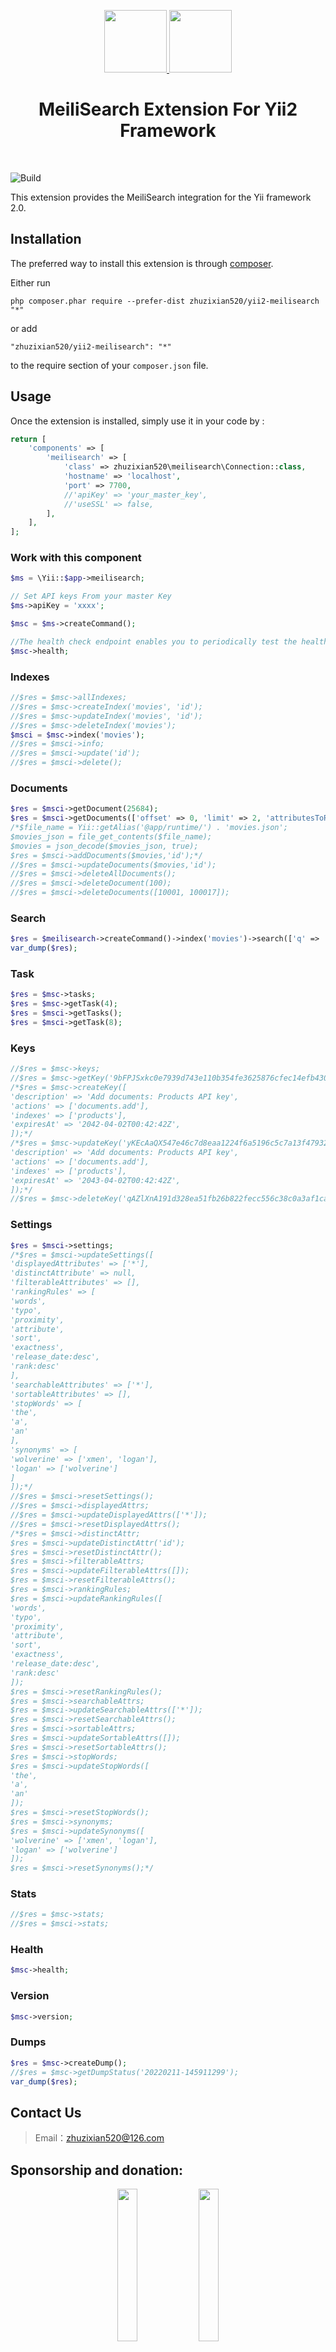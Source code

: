 <p align="center">
    <a href="https://github.com/yiisoft" target="_blank">
        <img src="https://avatars0.githubusercontent.com/u/993323" height="100px">
        <img src="logo_meilisearch.png" height="100px">
    </a>
    <h1 align="center">MeiliSearch Extension For Yii2 Framework</h1>
    <br>
</p>

![Build](https://api.travis-ci.com/zhuzixian520/yii2-meilisearch.svg?branch=master&status=unknown)

This extension provides the MeiliSearch integration for the Yii framework 2.0. 

## Installation

The preferred way to install this extension is through [composer](http://getcomposer.org/download/).

Either run

```
php composer.phar require --prefer-dist zhuzixian520/yii2-meilisearch "*"
```

or add

```
"zhuzixian520/yii2-meilisearch": "*"
```

to the require section of your `composer.json` file.


Usage
-----

Once the extension is installed, simply use it in your code by  :

```php
return [
    'components' => [
        'meilisearch' => [
            'class' => zhuzixian520\meilisearch\Connection::class,
            'hostname' => 'localhost',
            'port' => 7700,
            //'apiKey' => 'your_master_key',
            //'useSSL' => false,
        ],
    ],
];
```

### Work with this component

```php
$ms = \Yii::$app->meilisearch;

// Set API keys From your master Key
$ms->apiKey = 'xxxx';

$msc = $ms->createCommand();

//The health check endpoint enables you to periodically test the health of your Meilisearch instance
$msc->health;
```

### Indexes

```php
//$res = $msc->allIndexes;
//$res = $msc->createIndex('movies', 'id');
//$res = $msc->updateIndex('movies', 'id');
//$res = $msc->deleteIndex('movies');
$msci = $msc->index('movies');
//$res = $msci->info;
//$res = $msci->update('id');
//$res = $msci->delete();
```

### Documents

```php
$res = $msci->getDocument(25684);
$res = $msci->getDocuments(['offset' => 0, 'limit' => 2, 'attributesToRetrieve' => '*']);
/*$file_name = Yii::getAlias('@app/runtime/') . 'movies.json';
$movies_json = file_get_contents($file_name);
$movies = json_decode($movies_json, true);
$res = $msci->addDocuments($movies,'id');*/
//$res = $msci->updateDocuments($movies,'id');
//$res = $msci->deleteAllDocuments();
//$res = $msci->deleteDocument(100);
//$res = $msci->deleteDocuments([10001, 100017]);
```

### Search

```php
$res = $meilisearch->createCommand()->index('movies')->search(['q' => 'saw', 'limit' => 2,]);
var_dump($res);
```

### Task
```php
$res = $msc->tasks;
$res = $msc->getTask(4);
$res = $msci->getTasks();
$res = $msci->getTask(8);
```

### Keys
```php
//$res = $msc->keys;
//$res = $msc->getKey('9bFPJSxkc0e7939d743e110b354fe3625876cfec14efb4301bf195f6aed4a57f1d9004fa');
/*$res = $msc->createKey([
'description' => 'Add documents: Products API key',
'actions' => ['documents.add'],
'indexes' => ['products'],
'expiresAt' => '2042-04-02T00:42:42Z',
]);*/
/*$res = $msc->updateKey('yKEcAaQX547e46c7d8eaa1224f6a5196c5c7a13f47932cbeb1ba06db962b379cb0ef19e4', [
'description' => 'Add documents: Products API key',
'actions' => ['documents.add'],
'indexes' => ['products'],
'expiresAt' => '2043-04-02T00:42:42Z',
]);*/
//$res = $msc->deleteKey('qAZlXnA191d328ea51fb26b822fecc556c38c0a3af1caa95962ede60a0155381a39a3a36');
```

### Settings
```php
$res = $msci->settings;
/*$res = $msci->updateSettings([
'displayedAttributes' => ['*'],
'distinctAttribute' => null,
'filterableAttributes' => [],
'rankingRules' => [
'words',
'typo',
'proximity',
'attribute',
'sort',
'exactness',
'release_date:desc',
'rank:desc'
],
'searchableAttributes' => ['*'],
'sortableAttributes' => [],
'stopWords' => [
'the',
'a',
'an'
],
'synonyms' => [
'wolverine' => ['xmen', 'logan'],
'logan' => ['wolverine']
]
]);*/
//$res = $msci->resetSettings();
//$res = $msci->displayedAttrs;
//$res = $msci->updateDisplayedAttrs(['*']);
//$res = $msci->resetDisplayedAttrs();
/*$res = $msci->distinctAttr;
$res = $msci->updateDistinctAttr('id');
$res = $msci->resetDistinctAttr();
$res = $msci->filterableAttrs;
$res = $msci->updateFilterableAttrs([]);
$res = $msci->resetFilterableAttrs();
$res = $msci->rankingRules;
$res = $msci->updateRankingRules([
'words',
'typo',
'proximity',
'attribute',
'sort',
'exactness',
'release_date:desc',
'rank:desc'
]);
$res = $msci->resetRankingRules();
$res = $msci->searchableAttrs;
$res = $msci->updateSearchableAttrs(['*']);
$res = $msci->resetSearchableAttrs();
$res = $msci->sortableAttrs;
$res = $msci->updateSortableAttrs([]);
$res = $msci->resetSortableAttrs();
$res = $msci->stopWords;
$res = $msci->updateStopWords([
'the',
'a',
'an'
]);
$res = $msci->resetStopWords();
$res = $msci->synonyms;
$res = $msci->updateSynonyms([
'wolverine' => ['xmen', 'logan'],
'logan' => ['wolverine']
]);
$res = $msci->resetSynonyms();*/
```

### Stats
```php
//$res = $msc->stats;
//$res = $msci->stats;
```
### Health
```php
$msc->health;
```
### Version
```php
$msc->version;
```
### Dumps
```php
$res = $msc->createDump();
//$res = $msc->getDumpStatus('20220211-145911299');
var_dump($res);
```

## Contact Us
>Email：zhuzixian520@126.com

## Sponsorship and donation:
<p align="center">
    <img src="wepay.jpg" width="25%">
    <img src="alipay.jpg" width="25%">
</p>